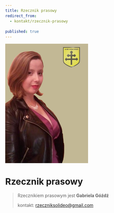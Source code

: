```yaml
---
title: Rzecznik prasowy
redirect_from: 
  - kontakt/rzecznik-prasowy

published: true
---
```



![Rzecznik prasowy Gabriela Góźdź||style=\"width:auto;margin-top:-10px;\"](/assets/kontakt/rzecznik-prasowy/rzecznik-prasowy-gabrysia-gozdz-2016.png)

# Rzecznik prasowy

> Rzecznikiem prasowym jest **Gabriela Góźdź**
> 
> kontakt: rzeczniksolideo@gmail.com